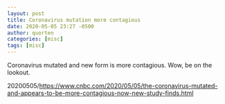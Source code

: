 ```yaml
---
layout: post
title: Coronavirus mutation more contagious
date: 2020-05-05 23:27 -0500
author: quorten
categories: [misc]
tags: [misc]
---
```


Coronavirus mutated and new form is more contagious.  Wow, be on the
lookout.

20200505/https://www.cnbc.com/2020/05/05/the-coronavirus-mutated-and-appears-to-be-more-contagious-now-new-study-finds.html
